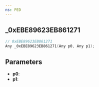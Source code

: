 ```yaml
---
ns: PED
---
```

## _0xEBE89623EB861271

```c
// 0xEBE89623EB861271
Any _0xEBE89623EB861271(Any p0, Any p1);
```

## Parameters
* **p0**:
* **p1**:
